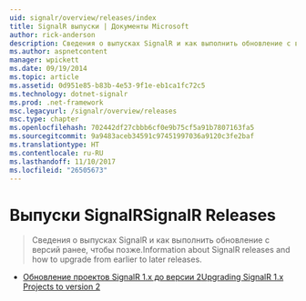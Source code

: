```yaml
---
uid: signalr/overview/releases/index
title: SignalR выпуски | Документы Microsoft
author: rick-anderson
description: Сведения о выпусках SignalR и как выполнить обновление с версий ранее, чтобы позже.
ms.author: aspnetcontent
manager: wpickett
ms.date: 09/19/2014
ms.topic: article
ms.assetid: 0d951e85-b83b-4e53-9f1e-eb1ca1fc72c5
ms.technology: dotnet-signalr
ms.prod: .net-framework
msc.legacyurl: /signalr/overview/releases
msc.type: chapter
ms.openlocfilehash: 702442df27cbbb6cf0e9b75cf5a91b7807163fa5
ms.sourcegitcommit: 9a9483aceb34591c97451997036a9120c3fe2baf
ms.translationtype: HT
ms.contentlocale: ru-RU
ms.lasthandoff: 11/10/2017
ms.locfileid: "26505673"
---
```

<a name="signalr-releases"></a><span data-ttu-id="1f0a1-103">Выпуски SignalR</span><span class="sxs-lookup"><span data-stu-id="1f0a1-103">SignalR Releases</span></span>
====================
> <span data-ttu-id="1f0a1-104">Сведения о выпусках SignalR и как выполнить обновление с версий ранее, чтобы позже.</span><span class="sxs-lookup"><span data-stu-id="1f0a1-104">Information about SignalR releases and how to upgrade from earlier to later releases.</span></span>


- [<span data-ttu-id="1f0a1-105">Обновление проектов SignalR 1.x до версии 2</span><span class="sxs-lookup"><span data-stu-id="1f0a1-105">Upgrading SignalR 1.x Projects to version 2</span></span>](upgrading-signalr-1x-projects-to-20.md)
